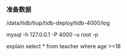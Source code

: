 

### 准备数据
/data/tidb/tiup/tidb-deploy/tidb-4000/log

mysql -h 127.0.0.1 -P 4000 -u root  -p 

explain select * from teacher where age >=18
